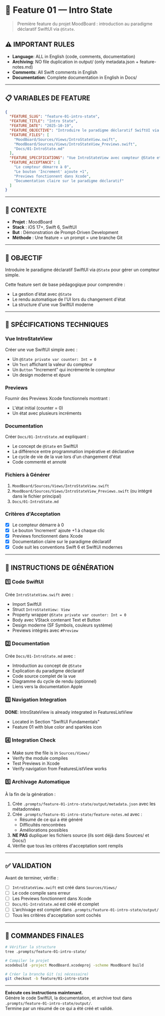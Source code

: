 # 🎯 Feature 01 — Intro State

> Première feature du projet MoodBoard : introduction au paradigme déclaratif SwiftUI via `@State`.

## ⚠️ IMPORTANT RULES

- **Language**: ALL in English (code, comments, documentation)
- **Archiving**: NO file duplication in output/ (only metadata.json + feature-notes.md)
- **Comments**: All Swift comments in English
- **Documentation**: Complete documentation in English in Docs/

---

## 📋 VARIABLES DE FEATURE

```json
{
  "FEATURE_SLUG": "feature-01-intro-state",
  "FEATURE_TITLE": "Intro State",
  "FEATURE_DATE": "2025-10-19",
  "FEATURE_OBJECTIVE": "Introduire le paradigme déclaratif SwiftUI via @State pour gérer un compteur.",
  "FEATURE_FILES": [
    "MoodBoard/Sources/Views/IntroStateView.swift",
    "MoodBoard/Sources/Views/IntroStateView_Previews.swift",
    "Docs/01-IntroState.md"
  ],
  "FEATURE_SPECIFICATIONS": "Vue IntroStateView avec compteur @State et bouton Increment, documentation pédagogique associée.",
  "FEATURE_ACCEPTANCE": [
    "Le compteur démarre à 0",
    "Le bouton 'Increment' ajoute +1",
    "Previews fonctionnent dans Xcode",
    "Documentation claire sur le paradigme déclaratif"
  ]
}
```

---

## 🧩 CONTEXTE

- **Projet** : MoodBoard
- **Stack** : iOS 17+, Swift 6, SwiftUI
- **But** : Démonstration de Prompt-Driven Development
- **Méthode** : Une feature = un prompt = une branche Git

---

## 🎯 OBJECTIF

Introduire le paradigme déclaratif SwiftUI via `@State` pour gérer un compteur simple.

Cette feature sert de base pédagogique pour comprendre :
- La gestion d'état avec `@State`
- Le rendu automatique de l'UI lors du changement d'état
- La structure d'une vue SwiftUI moderne

---

## 📝 SPÉCIFICATIONS TECHNIQUES

### Vue IntroStateView

Créer une vue SwiftUI simple avec :
- Un `@State private var counter: Int = 0`
- Un `Text` affichant la valeur du compteur
- Un `Button` "Increment" qui incrémente le compteur
- Un design moderne et épuré

### Previews

Fournir des Previews Xcode fonctionnels montrant :
- L'état initial (counter = 0)
- Un état avec plusieurs incréments

### Documentation

Créer `Docs/01-IntroState.md` expliquant :
- Le concept de `@State` en SwiftUI
- La différence entre programmation impérative et déclarative
- Le cycle de vie de la vue lors d'un changement d'état
- Code commenté et annoté

### Fichiers à Générer

1. `MoodBoard/Sources/Views/IntroStateView.swift`
2. `MoodBoard/Sources/Views/IntroStateView_Previews.swift` (ou intégré dans le fichier principal)
3. `Docs/01-IntroState.md`

### Critères d'Acceptation

- [x] Le compteur démarre à 0
- [x] Le bouton 'Increment' ajoute +1 à chaque clic
- [x] Previews fonctionnent dans Xcode
- [x] Documentation claire sur le paradigme déclaratif
- [x] Code suit les conventions Swift 6 et SwiftUI modernes

---

## 🧱 INSTRUCTIONS DE GÉNÉRATION

### 1️⃣ Code SwiftUI

Crée `IntroStateView.swift` avec :
- Import SwiftUI
- Struct `IntroStateView: View`
- Property wrapper `@State private var counter: Int = 0`
- Body avec VStack contenant Text et Button
- Design moderne (SF Symbols, couleurs système)
- Previews intégrés avec `#Preview`

### 2️⃣ Documentation

Crée `Docs/01-IntroState.md` avec :
- Introduction au concept de `@State`
- Explication du paradigme déclaratif
- Code source complet de la vue
- Diagramme du cycle de rendu (optionnel)
- Liens vers la documentation Apple

### 3️⃣ Navigation Integration

**DONE**: IntroStateView is already integrated in FeaturesListView
- Located in Section "SwiftUI Fundamentals"
- Feature 01 with blue color and sparkles icon

### 4️⃣ Integration Check

- Make sure the file is in `Sources/Views/`
- Verify the module compiles
- Test Previews in Xcode
- Verify navigation from FeaturesListView works

### 5️⃣ Archivage Automatique

À la fin de la génération :
1. Crée `.prompts/feature-01-intro-state/output/metadata.json` avec les métadonnées
2. Crée `.prompts/feature-01-intro-state/feature-notes.md` avec :
   - Résumé de ce qui a été généré
   - Difficultés rencontrées
   - Améliorations possibles
3. **NE PAS** dupliquer les fichiers source (ils sont déjà dans Sources/ et Docs/)
4. Vérifie que tous les critères d'acceptation sont remplis

---

## ✅ VALIDATION

Avant de terminer, vérifie :

- [ ] `IntroStateView.swift` est créé dans `Sources/Views/`
- [ ] Le code compile sans erreur
- [ ] Les Previews fonctionnent dans Xcode
- [ ] `Docs/01-IntroState.md` est créé et complet
- [ ] L'archivage est complet dans `.prompts/feature-01-intro-state/output/`
- [ ] Tous les critères d'acceptation sont cochés

---

## 🚀 COMMANDES FINALES

```bash
# Vérifier la structure
tree .prompts/feature-01-intro-state/

# Compiler le projet
xcodebuild -project MoodBoard.xcodeproj -scheme MoodBoard build

# Créer la branche Git (si nécessaire)
git checkout -b feature/01-intro-state
```

---

**Exécute ces instructions maintenant.**  
Génère le code SwiftUI, la documentation, et archive tout dans `.prompts/feature-01-intro-state/output/`.  
Termine par un résumé de ce qui a été créé et validé.

